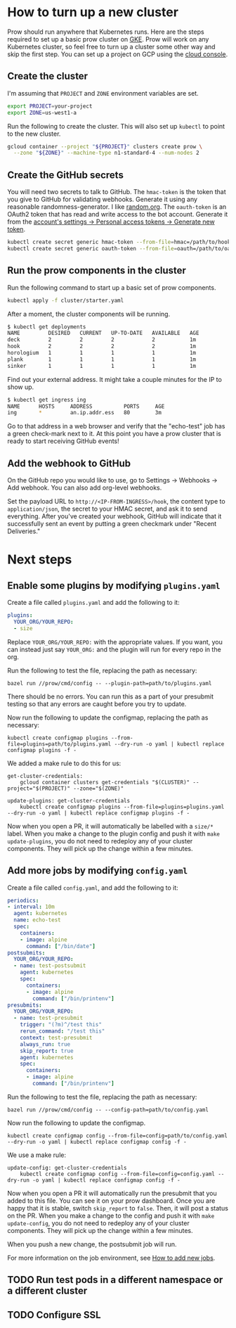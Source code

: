 # How to turn up a new cluster

Prow should run anywhere that Kubernetes runs. Here are the steps required to
set up a basic prow cluster on [GKE](https://cloud.google.com/container-engine/).
Prow will work on any Kubernetes cluster, so feel free to turn up a cluster
some other way and skip the first step. You can set up a project on GCP using
the [cloud console](https://console.cloud.google.com/).

## Create the cluster

I'm assuming that `PROJECT` and `ZONE` environment variables are set.

```sh
export PROJECT=your-project
export ZONE=us-west1-a
```

Run the following to create the cluster. This will also set up `kubectl` to
point to the new cluster.

```sh
gcloud container --project "${PROJECT}" clusters create prow \
  --zone "${ZONE}" --machine-type n1-standard-4 --num-nodes 2
```

## Create the GitHub secrets

You will need two secrets to talk to GitHub. The `hmac-token` is the token that
you give to GitHub for validating webhooks. Generate it using any reasonable
randomness-generator. I like [random.org][1]. The `oauth-token` is an OAuth2 token
that has read and write access to the bot account. Generate it from the
[account's settings -> Personal access tokens -> Generate new token][2].

```sh
kubectl create secret generic hmac-token --from-file=hmac=/path/to/hook/secret
kubectl create secret generic oauth-token --from-file=oauth=/path/to/oauth/secret
```

## Run the prow components in the cluster

Run the following command to start up a basic set of prow components.

```sh
kubectl apply -f cluster/starter.yaml
```

After a moment, the cluster components will be running.

```sh
$ kubectl get deployments
NAME         DESIRED   CURRENT   UP-TO-DATE   AVAILABLE   AGE
deck         2         2         2            2           1m
hook         2         2         2            2           1m
horologium   1         1         1            1           1m
plank        1         1         1            1           1m
sinker       1         1         1            1           1m
```

Find out your external address. It might take a couple minutes for the IP to
show up.

```sh
$ kubectl get ingress ing
NAME      HOSTS     ADDRESS          PORTS     AGE
ing       *         an.ip.addr.ess   80        3m
```

Go to that address in a web browser and verify that the "echo-test" job has a
green check-mark next to it. At this point you have a prow cluster that is ready
to start receiving GitHub events!

## Add the webhook to GitHub

On the GitHub repo you would like to use, go to Settings -> Webhooks -> Add
webhook. You can also add org-level webhooks.

Set the payload URL to `http://<IP-FROM-INGRESS>/hook`, the content type to
`application/json`, the secret to your HMAC secret, and ask it to send everything.
After you've created your webhook, GitHub will indicate that it successfully
sent an event by putting a green checkmark under "Recent Deliveries."

# Next steps

## Enable some plugins by modifying `plugins.yaml`

Create a file called `plugins.yaml` and add the following to it:

```yaml
plugins:
  YOUR_ORG/YOUR_REPO:
  - size
```

Replace `YOUR_ORG/YOUR_REPO:` with the appropriate values. If you want, you can
instead just say `YOUR_ORG:` and the plugin will run for every repo in the org.

Run the following to test the file, replacing the path as necessary:

```
bazel run //prow/cmd/config -- --plugin-path=path/to/plugins.yaml
```

There should be no errors. You can run this as a part of your presubmit testing
so that any errors are caught before you try to update.

Now run the following to update the configmap, replacing the path as necessary:

```
kubectl create configmap plugins --from-file=plugins=path/to/plugins.yaml --dry-run -o yaml | kubectl replace configmap plugins -f -
```

We added a make rule to do this for us:

```Make
get-cluster-credentials:
    gcloud container clusters get-credentials "$(CLUSTER)" --project="$(PROJECT)" --zone="$(ZONE)"

update-plugins: get-cluster-credentials
    kubectl create configmap plugins --from-file=plugins=plugins.yaml --dry-run -o yaml | kubectl replace configmap plugins -f -
```

Now when you open a PR, it will automatically be labelled with a `size/*`
label. When you make a change to the plugin config and push it with `make
update-plugins`, you do not need to redeploy any of your cluster components.
They will pick up the change within a few minutes.

## Add more jobs by modifying `config.yaml`

Create a file called `config.yaml`, and add the following to it:

```yaml
periodics:
- interval: 10m
  agent: kubernetes
  name: echo-test
  spec:
    containers:
    - image: alpine
      command: ["/bin/date"]
postsubmits:
  YOUR_ORG/YOUR_REPO:
  - name: test-postsubmit
    agent: kubernetes
    spec:
      containers:
      - image: alpine
        command: ["/bin/printenv"]
presubmits:
  YOUR_ORG/YOUR_REPO:
  - name: test-presubmit
    trigger: "(?m)^/test this"
    rerun_command: "/test this"
    context: test-presubmit
    always_run: true
    skip_report: true
    agent: kubernetes
    spec:
      containers:
      - image: alpine
        command: ["/bin/printenv"]
```

Run the following to test the file, replacing the path as necessary:

```
bazel run //prow/cmd/config -- --config-path=path/to/config.yaml
```

Now run the following to update the configmap.

```
kubectl create configmap config --from-file=config=path/to/config.yaml --dry-run -o yaml | kubectl replace configmap config -f -
```

We use a make rule:

```Make
update-config: get-cluster-credentials
    kubectl create configmap config --from-file=config=config.yaml --dry-run -o yaml | kubectl replace configmap config -f -
```

Now when you open a PR it will automatically run the presubmit that you added
to this file. You can see it on your prow dashboard. Once you are happy that it
is stable, switch `skip_report` to `false`. Then, it will post a status on the
PR. When you make a change to the config and push it with `make update-config`,
you do not need to redeploy any of your cluster components. They will pick up
the change within a few minutes.

When you push a new change, the postsubmit job will run.

For more information on the job environment, see [How to add new jobs][3].

## TODO Run test pods in a different namespace or a different cluster

## TODO Configure SSL

[1]: https://www.random.org/strings/?num=1&len=16&digits=on&upperalpha=on&loweralpha=on&unique=on&format=html&rnd=new
[2]: https://github.com/settings/tokens
[3]: ./README.md##how-to-add-new-jobs
